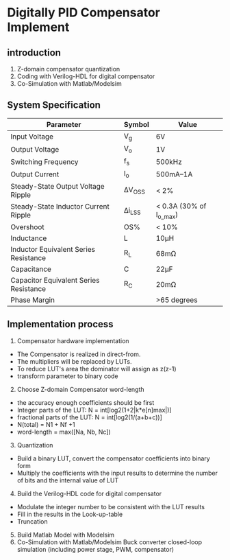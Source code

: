 # Digitally PID Compensator Implement

## introduction
1. Z-domain compensator quantization
2. Coding with Verilog-HDL for digital compensator
3. Co-Simulation with Matlab/Modelsim

## System Specification
| Parameter                             | Symbol  | Value               |
|---------------------------------------|---------|---------------------|
| Input Voltage                         | V<sub>g</sub>    | 6V                  |
| Output Voltage                        | V<sub>o</sub>    | 1V                  |
| Switching Frequency                   | f<sub>s</sub>    | 500kHz              |
| Output Current                        | I<sub>o</sub>    | 500mA–1A            |
| Steady-State Output Voltage Ripple    | ΔV<sub>OSS</sub> | < 2%                |
| Steady-State Inductor Current Ripple  | Δi<sub>LSS</sub> | < 0.3A (30% of I<sub>o_max</sub>) |
| Overshoot                             | OS%     | < 10%               |
| Inductance                            | L       | 10μH                |
| Inductor Equivalent Series Resistance | R<sub>L</sub>    | 68mΩ                |
| Capacitance                           | C       | 22μF                |
| Capacitor Equivalent Series Resistance| R<sub>C</sub>    | 20mΩ                |
| Phase Margin                          |                  | >65 degrees         |

## Implementation process
1. Compensator hardware implementation
  - The Compensator is realized in direct-from.
  - The multipliers will be replaced by LUTs.
  - To reduce LUT's area the dominator will assign as z(z-1)
  - transform parameter to binary code
2. Choose Z-domain Compensator word-length
  - the accuracy enough coefficients should be first
  - Integer parts of the LUT: N = int[log2(1+2|k*e[n]max|)]
  - fractional parts of the LUT: N = int[log2(1/(a+b+c))]
  - N(total) = N1 + Nf +1
  - word-length = max([Na, Nb, Nc])
3. Quantization
  - Build a binary LUT, convert the compensator coefficients into binary form
  - Multiply the coefficients with the input results to determine the number of bits and the internal value of LUT
4. Build the Verilog-HDL code for digital compensator
  - Modulate the integer number to be consistent with the LUT results
  - Fill in the results in the Look-up-table
  - Truncation
5. Build Matlab Model with Modelsim
6. Co-Simulation with Matlab/Modelsim
Buck converter closed-loop simulation (including power stage, PWM, compensator)
